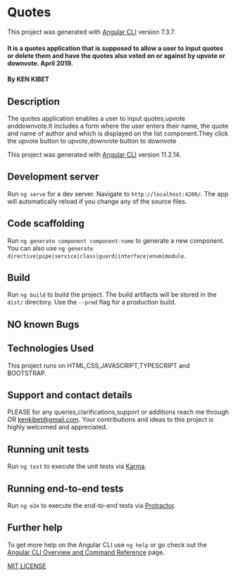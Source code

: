 # Quotes

This project was generated with [Angular CLI](https://github.com/angular/angular-cli) version 7.3.7.
#### It is a quotes application that is supposed to allow a user to input quotes or delete them and have the quotes also voted on or against by upvote or downvote.  April 2019.

#### By KEN KIBET

## Description
The quotes application enables a user to input quotes,upvote anddownvote.It includes a form where the user enters  their name, the quote and name of author and which is  displayed on the list component.They click the upvote button to upvote,downvote button to downvote

This project was generated with [Angular CLI](https://github.com/angular/angular-cli) version 11.2.14.

## Development server

Run `ng serve` for a dev server. Navigate to `http://localhost:4200/`. The app will automatically reload if you change any of the source files.

## Code scaffolding

Run `ng generate component component-name` to generate a new component. You can also use `ng generate directive|pipe|service|class|guard|interface|enum|module`.

## Build

Run `ng build` to build the project. The build artifacts will be stored in the `dist/` directory. Use the `--prod` flag for a production build.


## NO known Bugs


## Technologies Used
This project runs on HTML,CSS,JAVASCRIPT,TYPESCRIPT and BOOTSTRAP.
## Support and contact details
PLEASE for any queries,clarifications,support or additions reach me through OR kenkibet@gmail.com. Your contributions and ideas to this project is highly welcomed and appreciated.

## Running unit tests

Run `ng test` to execute the unit tests via [Karma](https://karma-runner.github.io).

## Running end-to-end tests

Run `ng e2e` to execute the end-to-end tests via [Protractor](http://www.protractortest.org/).

## Further help

To get more help on the Angular CLI use `ng help` or go check out the [Angular CLI Overview and Command Reference](https://angular.io/cli) page.

[MIT LICENSE](./LICENSE)